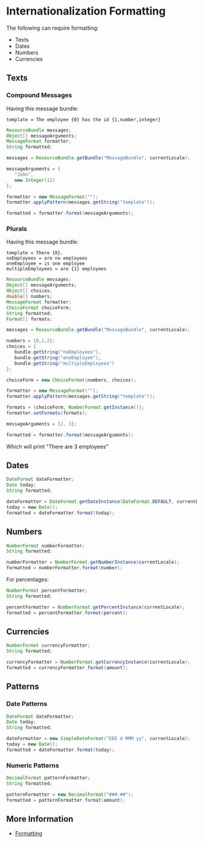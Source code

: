 # Internationalization Formatting

The following can require formatting:

* Texts
* Dates
* Numbers
* Currencies

## Texts

### Compound Messages

Having this message bundle:

```
template = The employee {0} has the id {1,number,integer}
```

```java
ResourceBundle messages;
Object[] messageArguments;
MessageFormat formatter;
String formatted;

messages = ResourceBundle.getBundle("MessageBundle", currentLocale);

messageArguments = {
   "John",
   new Integer(12)
};

formatter = new MessageFormat("");
formatter.applyPattern(messages.getString("template"));

formatted = formatter.format(messageArguments);
```

### Plurals

Having this message bundle:

```
template = There {0}.
noEmployees = are no employees
oneEmployee = is one employee
multipleEmployees = are {1} employees
```

```java
ResourceBundle messages;
Object[] messageArguments;
Object[] choices;
double[] numbers;
MessageFormat formatter;
ChoiceFormat choiceForm;
String formatted;
Format[] formats;

messages = ResourceBundle.getBundle("MessageBundle", currentLocale);

numbers = {0,1,2};
choices = {
   bundle.getString("noEmployees"),
   bundle.getString("oneEmployee"),
   bundle.getString("multipleEmployees")
};

choiceForm = new ChoiceFormat(numbers, choices);

formatter = new MessageFormat("");
formatter.applyPattern(messages.getString("template"));

formats = {choiceForm, NumberFormat.getInstance()};
formatter.setFormats(formats);

messageArguments = {2, 3};

formatted = formatter.format(messageArguments);
```

Which will print "There are 3 employees"

## Dates

```java
DateFormat dateFormatter;
Date today;
String formatted;

dateFormatter = DateFormat.getDateInstance(DateFormat.DEFAULT, currentLocale);
today = new Date();
formatted = dateFormatter.format(today);
```

## Numbers

```java
NumberFormat numberFormatter;
String formatted;

numberFormatter = NumberFormat.getNumberInstance(currentLocale);
formatted = numberFormatter.format(number);
```

For percentages:

```java
NumberFormat percentFormatter;
String formatted;

percentFormatter = NumberFormat.getPercentInstance(currentLocale);
formatted = percentFormatter.format(percent);
```

## Currencies

```java
NumberFormat currencyFormatter;
String formatted;

currencyFormatter = NumberFormat.getCurrencyInstance(currentLocale);
formatted = currencyFormatter.format(amount);
```

## Patterns

### Date Patterns

```java
DateFormat dateFormatter;
Date today;
String formatted;

dateFormatter = new SimpleDateFormat("EEE d MMM yy", currentLocale);
today = new Date();
formatted = dateFormatter.format(today);
```

### Numeric Patterns

```java
DecimalFormat patternFormatter;
String formatted;

patternFormatter = new DecimalFormat("###.##");
formatted = patternFormatter.format(amount);
```

## More Information

* [Formatting](https://docs.oracle.com/javase/tutorial/i18n/format/index.html)
